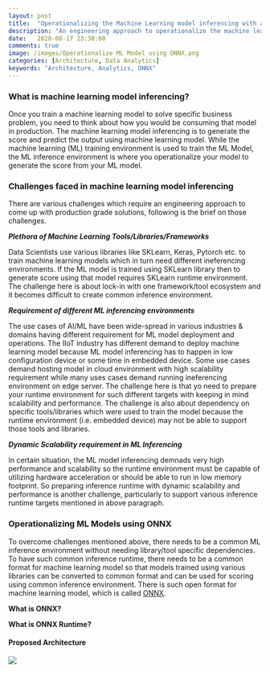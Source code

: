 ```yaml
---
layout: post
title:  "Operationalizing the Machine Learning model inferencing with an engineering approach"
description: "An engineering approach to operationalize the machine learning model inferencing using open ML model format - ONNX."
date:   2020-08-17 23:30:00
comments: true
image: /images/Operationalize ML Model using ONNX.png
categories: [Architecture, Data Analytics]
keywords: "Architecture, Analytics, ONNX"
---
```

<h3>What is machine learning model inferencing?</h3>

Once you train a machine learning model to solve specific business problem, you need to think about how you would be consuming that model in production. The machine learning model inferencing is to generate the score and predict the output using machine learning model. While the machine learning (ML) training environment is used to train the ML Model, the ML inference environment is where you operationalize your model to generate the score from your ML model. 

<h3>Challenges faced in machine learning model inferencing</h3>

There are various challenges which require an engineering approach to come up with production grade solutions, following is the brief on those challenges.

**_Plethora of Machine Learning Tools/Libraries/Frameworks_**

Data Scientists use various libraries like SKLearn, Keras, Pytorch etc. to train machine learning models which in turn need different ineferencing environments. If the ML model is trained using SKLearn library then to generate score using that model requires SKLearn runtime environment. The challenge here is about lock-in with one framework/tool ecosystem and it becomes difficult to create common inference environment. 

**_Requirement of different ML inferencing environments_**

The use cases of AI/ML have been wide-spread in various industries & domains having different requirement for ML model deployment and operations. The IIoT industry has different demand to deploy machine learning model because ML model inferencing has to happen in low configuration device or some time in embedded device. Some use cases demand hosting model in cloud environment with high scalability requirement while many uses cases demand running ineferencing environment on edge server. The challenge here is that yo need to prepare your runtime environment for such different targets with keeping in mind scalability and performance. The challenge is also about  dependency on specific tools/libraries which were used to train the model because the runtime environment (i.e. embedded device) may not be able to support those tools and libraries.

**_Dynamic Scalability requirement in ML Inferencing_**

In certain situation, the ML model inferencing demnads very high performance and scalability so the runtime environment must be capable of utilizing hardware acceleration or should be able to run in low memory footprint. So preparing inference runtime with dynamic scalability and performance is another challenge, particularly to support various inference runtime targets mentioned in above paragraph.


<h3>Operationalizing ML Models using ONNX</h3>

To overcome challenges mentioned above, there needs to be a common ML inference environment without needing library/tool specific dependencies. To have such common inference runtime, there needs to be a common format for machine learning model so that models trained using various libraries can be converted to common format and can be used for scoring using common inference environment. There is such open format for machine learning model, which is called [ONNX](https://onnx.ai/).

**What is ONNX?**


**What is ONNX Runtime?**

<h4>Proposed Architecture</h4>

<image src="/images/Operationalize ML Model using ONNX.png"></image>

